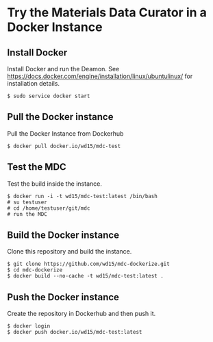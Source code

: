 # Try the Materials Data Curator in a Docker Instance

## Install Docker

Install Docker and run the Deamon. See
https://docs.docker.com/engine/installation/linux/ubuntulinux/ for
installation details.

    $ sudo service docker start

## Pull the Docker instance

Pull the Docker Instance from Dockerhub

    $ docker pull docker.io/wd15/mdc-test

## Test the MDC

Test the build inside the instance.

    $ docker run -i -t wd15/mdc-test:latest /bin/bash
    # su testuser
    # cd /home/testuser/git/mdc
    # run the MDC

## Build the Docker instance

Clone this repository and build the instance.

    $ git clone https://github.com/wd15/mdc-dockerize.git
    $ cd mdc-dockerize
    $ docker build --no-cache -t wd15/mdc-test:latest .

## Push the Docker instance

Create the repository in Dockerhub and then push it.

    $ docker login
    $ docker push docker.io/wd15/mdc-test:latest
